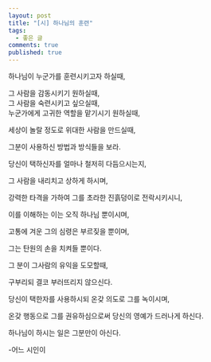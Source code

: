 ```yaml
---
layout: post
title: "[시] 하나님의 훈련"
tags: 
  - 좋은 글
comments: true
published: true
---
```


하나님이 누군가를 훈련시키고자 하실때, 
 
그 사람을 감동시키기 원하실때,<br/>
그 사람을 숙련시키고 싶으실때,<br/>
누군가에게 고귀한 역할을 맡기시기 원하실때,

세상이 놀랄 정도로 위대한 사람을 만드실때,

그분이 사용하신 방법과 방식들을 보라.

당신이 택하신자를 얼마나 철저히 다듬으시는지,

그 사람을 내리치고 상하게 하시며,

강력한 타격을 가하여 그를 초라한 진흙덩이로 전락시키시니,

이를 이해하는 이는 오직 하나님 뿐이시며,

고통에 겨운 그의 심령은 부르짖을 뿐이며,

그는 탄원의 손을 치켜들 뿐이다.

그 분이 그사람의 유익을 도모할때,

구부리되 결코 부러뜨리지 않으신다.

당신이 택한자를 사용하시되 온갖 의도로 그를 녹이시며,

온갖 행동으로 그를 권유하심으로써 당신의 영예가 드러나게 하신다.

하나님이 하시는 일은 그분만이 아신다.

-어느 시인이